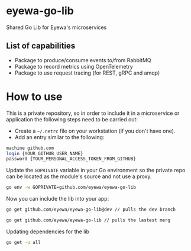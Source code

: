 # eyewa-go-lib
Shared Go Lib for Eyewa's microservices

## List of capabilities
- Package to produce/consume events to/from RabbitMQ
- Package to record metrics using OpenTelemetry
- Package to use request tracing (for REST, gRPC and amqp)

# How to use
This is a private repository, so in order to include it in a microservice or application the following steps need to be carried out:

- Create a `~/.netrc` file on your workstation (if you don't have one).
- Add an entry similar to the following:

```bash
machine github.com
login {YOUR_GITHUB_USER_NAME}
password {YOUR_PERSONAL_ACCESS_TOKEN_FROM_GITHUB}
```

Update the `GOPRIVATE` variable in your Go environment so the private repo can be located as the module's source and not use a proxy.

```bash
go env -w GOPRIVATE=github.com/eyewa/eyewa-go-lib
```

Now you can include the lib into your app:

```bash
go get github.com/eyewa/eyewa-go-lib@dev // pulls the dev branch
```

```bash
go get github.com/eyewa/eyewa-go-lib // pulls the lastest merg
```

Updating dependencies for the lib

```bash
go get -u all
```
